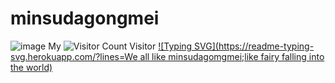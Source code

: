 # minsudagongmei
![image](https://github.com/minsudagongmei/minsudagongmei.github.io/blob/main/img-storage/1FE6CEA6-5D0B-4E48-AE71-151F29FEE673.jpeg)
My ![Visitor Count](https://profile-counter.glitch.me/minsudagongmei/count.svg) Visitor
[![Typing SVG](https://readme-typing-svg.herokuapp.com/?lines=We all like minsudagomgmei;like fairy falling into the world)](https://git.io/typing-svg)
